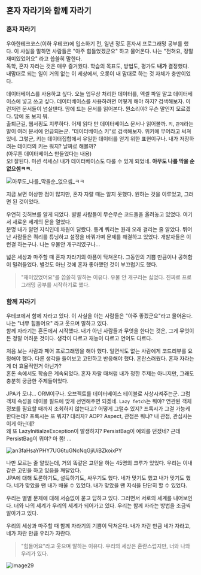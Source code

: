 ## 혼자 자라기와 함께 자라기

### 혼자 자라기

우아한테크코스(이하 우테코)에 입소하기 전, 일년 정도 혼자서 프로그래밍 공부를 했다. 이 사실을 말하면 사람들은 "아주 힘들었겠군요" 하고 물어온다. 나는 "전혀요, 정말 재미있었어요" 라고 씁쓸히 말한다.  
독학, 혼자 자라는 것은 매우 즐거웠다. 학습의 목표도, 방법도, 평가도 **내가** 결정했다. 내맘대로 되는 일이 거의 없는 이 세상에서, 오롯이 내 맘대로 하는 것 자체가 충만이었다.  

데이터베이스를 사용하고 싶다. 오늘 업무상 처리한 데이터를, 엑셀 파일 말고 데이터베이스에 넣고 쓰고 싶다. 데이터베이스를 사용하려면 어떻게 해야 하지? 검색해보자. 이런저런 문서들이 넘실댄다. 맘에 드는 문서를 읽어본다. 뭔소리야? 무슨 말인지 모르겠다. 담에 또 보지 뭐.  
출퇴근길, 웹서핑도 지루하다. 어제 읽다 만 데이터베이스 문서나 읽어볼까. `키`, `관계`라는 말이 여러 문서에 언급되는군. "데이터베이스 키"로 검색해보자. 위키에 무어라고 써져 있네. 그렇군, 키는 데이터집합에서 유일한 데이터를 얻기 위한 표현이구나. 내가 저장하려는 데이터의 키는 뭐지? 날짜로 해볼까?  
(아무튼 데이터베이스 만들었다는 내용)  
오! 잘된다. 미션 석세스! 내가 데이터베이스도 다룰 수 있게 되었네. **아무도 나를 막을 순 없으셈ㅋㅋ**.  

![아무도_나를_막을순_없으셈_ㅋㅋ](https://user-images.githubusercontent.com/40727649/63226963-19d87600-c21c-11e9-9b84-db72654671e2.jpg)

지금 보면 이상한 점이 많지만, 혼자 자랄 때는 알지 못했다. 원하는 것을 이루었고, 그러면 된 것이었다. 

우연히 깃허브를 알게 되었다. 별별 사람들이 무슨무슨 코드들을 올려놓고 있었다. 여기서 새로운 세계의 문을 열었다.  
분명 내가 알던 지식인데 차원이 달랐다. 통계 쿼리는 원래 오래 걸리는 줄 알았다. 뛰어난 사람들은 쿼리를 튜닝하고 설정을 바꿔가며 문제를 해결하고 있었다. 개발자들은 이런걸 하는구나. 나는 우물안 개구리였구나...  

넓은 세상과 마주할 때 혼자 자라기의 아픔이 닥쳐온다. 그동안의 기쁨 만큼이나 공허함이 밀려들었다. 별것도 아닌 것에 혼자 좋아했던 것이 부끄럽기도 했다.  

> "재미있었어요"를 씁쓸히 말하는 이유다. 우물 안 개구리는 싫었다. 진짜로 프로그래밍 공부를 시작하기로 했다.  

### 함께 자라기

우테코에서 함께 자라고 있다. 이 사실을 아는 사람들은 "아주 좋겠군요"라고 물어온다. 나는 "너무 힘들어요" 라고 웃으며 말하고 있다.   
함께 자라기는 혼돈에서 시작했다. 내가 아닌 사람들과 무엇을 한다는 것은, 그게 무엇이든 정말 어려운 것이다. 생각이 다르고 재능이 다르고 언어도 다르다.  

처음 보는 사람과 페어 프로그래밍을 해야 했다. 일면식도 없는 사람에게 코드리뷰를 요청해야 했다. 다른 생각을 들어보고 고민하고 반응해야 했다. 혼란스러웠다. 혼자 자라는 게 더 효율적인거 아닌가?  
혼돈 속에서도 학습은 계속되었다. 혼자 자랄 때처럼 내가 정한 주제는 아니지만, 그래도 충분히 궁금한 주제들이었다.  

JPA가 모냐... ORM이구나. 오브젝트를 데이터베이스 테이블로 사상시켜주는군. 그럼 객체 속성을 테이블 필드에 맞게 선언해주면 되겠네. `Lazy fetch`는 뭐야? 연관된 객체 정보를 필요할 때까지 조회하지 않는다고? 어떻게 그럴수 있지? 프록시가 그걸 가능케 한다는데? 프록시는 또 뭐지? 대리자? AOP? Aspect, 관점은 뭐냐? 내 관점, 관심사는 이게 아닌데?  
왜 또 LazyInitialzeException이 발생하지? PersistBag이 예외를 던졌네? 근데 PersistBag이 뭐야? 아 쫌! ...

![an3faHsaYPHY7UG6tuGNcNqGjiUiBZkoixPY](https://user-images.githubusercontent.com/40727649/63227095-f1ea1200-c21d-11e9-90b5-4fcda7af96b2.png)

나만 모르는 줄 알았는데, 거의 똑같은 고민을 하는 45명의 크루가 있었다. 우리는 이내 같은 고민을 하고 있음을 깨달았다.  
JPA에 대해 토론하기도, 설득하기도, 싸우기도 했다. 네가 맞기도 했고 내가 맞기도 했다. 네가 맞았을 땐 내가 배울 수 있었다. 내가 맞았을 땐 지식을 단단히 할 수 있었다.  

우리는 별별 문제에 대해 서슴없이 묻고 답하고 있다. 그러면서 서로의 세계를 내어보인다. 너와 나의 세계가 우리의 세계가 되어가고 있다. 우리는 함께 자라는 방법을 조금씩 알아가고 있다.  

우리의 세상과 마주할 때 함께 자라기의 기쁨이 닥쳐온다. 내가 자란 만큼 네가 자라고, 네가 자란 만큼 우리가 자란다. 

> "힘들어요"라고 웃으며 말하는 이유다. 우리의 세상은 혼란스럽지만, 너와 나와 우리가 있다.

![image29](https://user-images.githubusercontent.com/40727649/63227033-18f41400-c21d-11e9-8003-388a443f05f8.jpg)